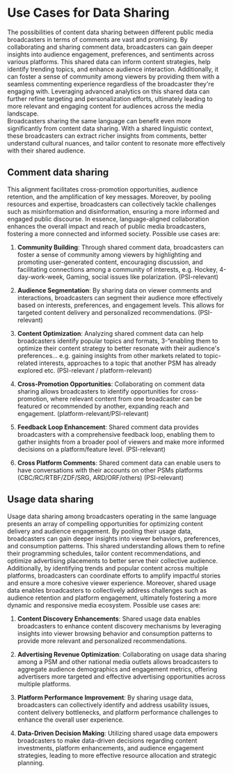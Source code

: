 # Use Cases for Data Sharing
The possibilities of content data sharing between different public media broadcasters in terms of comments are vast and promising. By collaborating and sharing comment data, broadcasters can gain deeper insights into audience engagement, preferences, and sentiments across various platforms. This shared data can inform content strategies, help identify trending topics, and enhance audience interaction. Additionally, it can foster a sense of community among viewers by providing them with a seamless commenting experience regardless of the broadcaster they're engaging with. Leveraging advanced analytics on this shared data can further refine targeting and personalization efforts, ultimately leading to more relevant and engaging content for audiences across the media landscape.  
Broadcasters sharing the same language can benefit even more significantly from content data sharing. With a shared linguistic context, these broadcasters can extract richer insights from comments, better understand cultural nuances, and tailor content to resonate more effectively with their shared audience.

## Comment data sharing
This alignment facilitates cross-promotion opportunities, audience retention, and the amplification of key messages. Moreover, by pooling resources and expertise, broadcasters can collectively tackle challenges such as misinformation and disinformation, ensuring a more informed and engaged public discourse. In essence, language-aligned collaboration enhances the overall impact and reach of public media broadcasters, fostering a more connected and informed society.
Possible use cases are:  

1. **Community Building**: Through shared comment data, broadcasters can foster a sense of community among viewers by highlighting and promoting user-generated content, encouraging discussion, and facilitating connections among a community of interests, e.g. Hockey, 4-day-work-week, Gaming, social issues like polarization. (PSI-relevant)

2. **Audience Segmentation**: By sharing data on viewer comments and interactions, broadcasters can segment their audience more effectively based on interests, preferences, and engagement levels. This allows for targeted content delivery and personalized recommendations. (PSI-relevant)
   
3. **Content Optimization**: Analyzing shared comment data can help broadcasters identify popular topics and formats, 3-“enabling them to optimize their content strategy to better resonate with their audience's preferences… e.g. gaining insights from other markets related to topic-related interests, approaches to a topic that another PSM has already explored etc. (PSI-relevant / platform-relevant)
   
4. **Cross-Promotion Opportunities**: Collaborating on comment data sharing allows broadcasters to identify opportunities for cross-promotion, where relevant content from one broadcaster can be featured or recommended by another, expanding reach and engagement. (platform-relevant/PSI-relevant)
   
5. **Feedback Loop Enhancement**: Shared comment data provides broadcasters with a comprehensive feedback loop, enabling them to gather insights from a broader pool of viewers and make more informed decisions on a platform/feature level. (PSI-relevant)

6. **Cross Platform Comments**: Shared comment data can enable users to have conversations with their accounts on other PSMs platforms (CBC/RC/RTBF/ZDF/SRG, ARD/ORF/others) (PSI-relevant)

## Usage data sharing
Usage data sharing among broadcasters operating in the same language presents an array of compelling opportunities for optimizing content delivery and audience engagement. By pooling their usage data, broadcasters can gain deeper insights into viewer behaviors, preferences, and consumption patterns. This shared understanding allows them to refine their programming schedules, tailor content recommendations, and optimize advertising placements to better serve their collective audience. Additionally, by identifying trends and popular content across multiple platforms, broadcasters can coordinate efforts to amplify impactful stories and ensure a more cohesive viewer experience. Moreover, shared usage data enables broadcasters to collectively address challenges such as audience retention and platform engagement, ultimately fostering a more dynamic and responsive media ecosystem.
Possible use cases are:
   
1. **Content Discovery Enhancements**: Shared usage data enables broadcasters to enhance content discovery mechanisms by leveraging insights into viewer browsing behavior and consumption patterns to provide more relevant and personalized recommendations.
   
2. **Advertising Revenue Optimization**: Collaborating on usage data sharing among a PSM and other national media outlets allows broadcasters to aggregate audience demographics and engagement metrics, offering advertisers more targeted and effective advertising opportunities across multiple platforms.

3. **Platform Performance Improvement**: By sharing usage data, broadcasters can collectively identify and address usability issues, content delivery bottlenecks, and platform performance challenges to enhance the overall user experience.
   
4. **Data-Driven Decision Making**: Utilizing shared usage data empowers broadcasters to make data-driven decisions regarding content investments, platform enhancements, and audience engagement strategies, leading to more effective resource allocation and strategic planning.